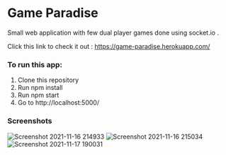# Game Paradise
 Small web application with few dual player games done using socket.io .
 
 Click this link to check it out : https://game-paradise.herokuapp.com/
 
 ### To run this app:
  1. Clone this repository
  2. Run npm install
  3. Run npm start
  4. Go to http://localhost:5000/
 
 ### Screenshots
 
![Screenshot 2021-11-16 214933](https://user-images.githubusercontent.com/65387738/142023814-fc348573-5e43-47dc-8ee0-89df0a19a0ee.png)
![Screenshot 2021-11-16 215034](https://user-images.githubusercontent.com/65387738/142023937-70a76935-13ef-43d2-b50b-3c6994f9969a.png)
![Screenshot 2021-11-17 190031](https://user-images.githubusercontent.com/65387738/142210054-b3710da4-a431-4c6c-ba84-4d470d029b1b.png)
